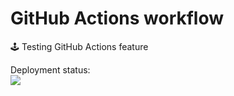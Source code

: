 # GitHub Actions workflow
🕹️ Testing GitHub Actions feature

Deployment status: <br>
<img src="https://github.com/21tretiak0101/actions-workflow/workflows/CI/badge.svg?branch=master"><br>
